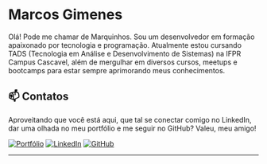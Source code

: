 # Marcos Gimenes
Olá! Pode me chamar de Marquinhos. Sou um desenvolvedor em formação apaixonado por tecnologia e programação.
Atualmente estou cursando TADS (Tecnologia em Análise e Desenvolvimento de Sistemas) na IFPR Campus Cascavel, além de mergulhar em diversos cursos, meetups e bootcamps para estar sempre aprimorando meus conhecimentos.

## 📫 Contatos
Aproveitando que você está aqui, que tal se conectar comigo no LinkedIn, dar uma olhada no meu portfólio e me seguir no GitHub? Valeu, meu amigo!

[![Portfólio](https://img.shields.io/badge/meu_portfolio-000?style=for-the-badge&logo=ko-fi&logoColor=white)](https://marcosgimenes.vercel.app/)
[![LinkedIn](https://img.shields.io/badge/LinkedIn-0077B5?style=for-the-badge&logo=linkedin&logoColor=white)](https://www.linkedin.com/in/marcosfgimenes)
[![GitHub](https://img.shields.io/badge/GitHub-100000?style=for-the-badge&logo=github&logoColor=white)](https://github.com/MarcosFGimenes)

---
